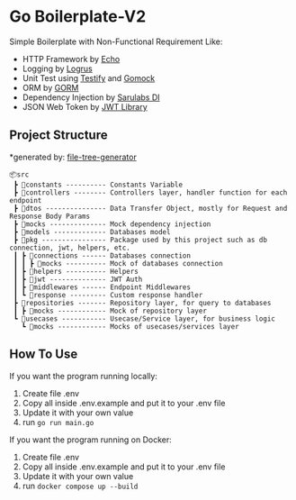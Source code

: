 # Go Boilerplate-V2

Simple Boilerplate with Non-Functional Requirement Like:

-   HTTP Framework by [Echo](https://echo.labstack.com/)
-   Logging by [Logrus](https://github.com/sirupsen/logrus)
-   Unit Test using [Testify](https://github.com/stretchr/testify) and [Gomock](https://github.com/uber-go/mock)
-   ORM by [GORM](https://gorm.io/docs/)
-   Dependency Injection by [Sarulabs DI](https://github.com/sarulabs/di)
-   JSON Web Token by [JWT Library](https://github.com/golang-jwt/jwt)

## Project Structure

\*generated by: [file-tree-generator](https://marketplace.visualstudio.com/items?itemName=Shinotatwu-DS.file-tree-generator)

```
📦src
 ┣ 📂constants ---------- Constants Variable
 ┣ 📂controllers -------- Controllers layer, handler function for each endpoint
 ┣ 📂dtos --------------- Data Transfer Object, mostly for Request and Response Body Params
 ┣ 📂mocks -------------- Mock dependency injection
 ┣ 📂models ------------- Databases model
 ┣ 📂pkg ---------------- Package used by this project such as db connection, jwt, helpers, etc.
 ┃ ┣ 📂connections ------ Databases connection
 ┃ ┃ ┣ 📂mocks ---------- Mock of databases connection
 ┃ ┣ 📂helpers ---------- Helpers
 ┃ ┣ 📂jwt -------------- JWT Auth
 ┃ ┣ 📂middlewares ------ Endpoint Middlewares
 ┃ ┗ 📂response --------- Custom response handler
 ┣ 📂repositories ------- Repository layer, for query to databases
 ┃ ┣ 📂mocks ------------ Mock of repository layer
 ┗ 📂usecases ----------- Usecase/Service layer, for business logic
   ┗ 📂mocks ------------ Mocks of usecases/services layer
```

## How To Use

If you want the program running locally:

1. Create file .env
2. Copy all inside .env.example and put it to your .env file
3. Update it with your own value
4. run `go run main.go`

If you want the program running on Docker:

1. Create file .env
2. Copy all inside .env.example and put it to your .env file
3. Update it with your own value
4. run `docker compose up --build`
